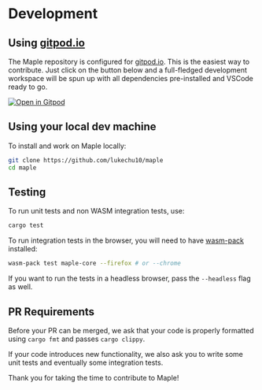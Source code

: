 # Development

## Using [gitpod.io](https://www.gitpod.io)

The Maple repository is configured for [gitpod.io](https://www.gitpod.io). This is the easiest way to contribute. Just click on the button below and a full-fledged development workspace will be spun up with all dependencies pre-installed and VSCode ready to go.

[![Open in Gitpod](https://gitpod.io/button/open-in-gitpod.svg)](https://gitpod.io/#https://github.com/lukechu10/maple)

## Using your local dev machine

To install and work on Maple locally:

```bash
git clone https://github.com/lukechu10/maple
cd maple
```

## Testing

To run unit tests and non WASM integration tests, use:

```bash
cargo test
```

To run integration tests in the browser, you will need to have [wasm-pack](https://rustwasm.github.io/wasm-pack/) installed:

```bash
wasm-pack test maple-core --firefox # or --chrome
```

If you want to run the tests in a headless browser, pass the `--headless` flag as well.

## PR Requirements

Before your PR can be merged, we ask that your code is properly formatted using `cargo fmt` and passes `cargo clippy`.

If your code introduces new functionality, we also ask you to write some unit tests and eventually some integration tests.

Thank you for taking the time to contribute to Maple!
